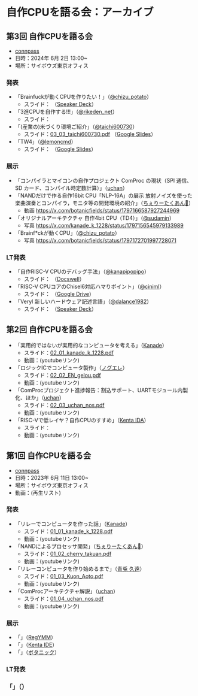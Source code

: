 # 自作CPUを語る会：アーカイブ

## 第3回 自作CPUを語る会

- [connpass](https://makecpu.connpass.com/event/316964/)
- 日時：2024年 6月 2日 13:00~
- 場所：サイボウズ東京オフィス

### 発表

- 「Brainfuckが動くCPUを作りたい！」（[@chizu_potato](https://x.com/chizu_potato)）
  - スライド：<!--[03_01_chizu_potato.pdf](./03_01_chizu_potato.pdf)-->
    （[Speaker Deck](https://speakerdeck.com/chizuchizu/bfgadong-kucpuwozuo-ritai-at-di-3hui-cpuwoyu-ruhui)）
- 「3進CPUを自作する!!!」（[@rikeden_net](https://x.com/rikeden_net)）
  - スライド：<!--[03_02_rikeden_net.pdf](./03_02_rikeden_net.pdf)-->
- 「(産業の)米づくり環境ご紹介」（[@taichi600730](https://x.com/taichi600730)）
  - スライド：[03_03_taichi600730.pdf](./03_03_taichi600730.pdf)
    （[Google Slides](https://docs.google.com/presentation/d/1RfzJfd0PNT6uFOP8tpxMzac5SWYoboAAiAqh0-OECHw/)）
- 「TW4」（[@lemoncmd](https://x.com/lemoncmd)）
  - スライド：<!--[03_04_lemoncmd.pdf](./03_04_lemoncmd.pdf)-->
    （[Google Slides](https://docs.google.com/presentation/d/1rTJr_v3NsTocMbiTfFQvhxRC38PBzmWuMPdYi1oUnTU/)）

### 展示

- 「コンパイラとマイコンの自作プロジェクト ComProc の現状（SPI 通信、SD カード、コンパイル時定数計算）」（[uchan](https://twitter.com/uchan_nos)）
- 「NANDだけで作る自作16bit CPU「NLP-16A」の展示 放射ノイズを使った楽曲演奏とコンパイラ，モニタ等の開発環境の紹介」（[ちぇりーたくあん🍒](https://twitter.com/cherry_takuan)）
  - 動画 https://x.com/botanicfields/status/1797166587927244969
- 「オリジナルアーキテクチャ 自作4bit CPU（TD4）」（[@sudamin](https://x.com/sudamin)）
  - 写真 https://x.com/kanade_k_1228/status/1797156545979133989
- 「Brainf\*ckが動くCPU」（[@chizu_potato](https://x.com/chizu_potato)）
  - 写真 https://x.com/botanicfields/status/1797172701997728071

### LT発表
- 「自作RISC-V CPUのデバッグ手法」（[@kanapipopipo](https://x.com/kanapipopipo)）
  - スライド：
    （[Docswell](https://www.docswell.com/s/2700235/Z8G797-makecpu-3-lt)）
- 「RISC-V CPUコアのChisel6対応ハマりポイント」（[@ciniml](https://x.com/ciniml)）
  - スライド：
    （[Google Drive](https://drive.google.com/file/d/1ud9jxEUToDSTgf_5NuCicAKyXP4Dd5nx/)）
- 「Veryl 新しいハードウェア記述言語」（[@dalance1982](https://x.com/dalance1982)）
  - スライド：
    （[Speaker Deck](https://speakerdeck.com/dalance/make-cpu-number-3-dalance)）

## 第2回 自作CPUを語る会

- 「実用的ではないが実用的なコンピュータを考える」（[Kanade](https://twitter.com/kanade_k_1228)）
  - スライド：[02_01_kanade_k_1228.pdf](./02_01_kanade_k_1228.pdf)
  - 動画：(youtubeリンク)
- 「ロジックICでコンピュータ製作」（[ノグエレ](https://twitter.com/EN_gelou)）
  - スライド：[02_02_EN_gelou.pdf](./02_02_EN_gelou.pdf)
  - 動画：(youtubeリンク)
- 「ComProcプロジェクト進捗報告：割込サポート、UARTモジュール内製化、ほか」（[uchan](https://twitter.com/uchan_nos)）
  - スライド：[02_03_uchan_nos.pdf](./02_03_uchan_nos.pdf)
  - 動画：(youtubeリンク)
- 「RISC-Vで低レイヤ？自作CPUのすすめ」（[Kenta IDA](https://twitter.com/ciniml)）
  - スライド：[]()
  - 動画：(youtubeリンク)

## 第1回 自作CPUを語る会

- [connpass](https://connpass.com/event/278142/)
- 日時：2023年 6月 11日 13:00~
- 場所：サイボウズ東京オフィス
- 動画：(再生リスト)

### 発表

- 「リレーでコンピュータを作った話」（[Kanade](https://twitter.com/kanade_k_1228)）
  - スライド：[01_01_kanade_k_1228.pdf](./01_01_kanade_k_1228.pdf)
  - 動画：(youtubeリンク)
- 「NANDによるプロセッサ開発」（[ちぇりーたくあん🍒](https://twitter.com/cherry_takuan)）
  - スライド：[01_02_cherry_takuan.pdf](./01_02_cherry_takuan.pdf)
  - 動画：(youtubeリンク)
- 「リレーコンピュータを作り始めるまで」（[青兎 久遠](https://twitter.com/Kuon_Aoto)）
  - スライド：[01_03_Kuon_Aoto.pdf](./01_03_Kuon_Aoto.pdf)
  - 動画：(youtubeリンク)
- 「ComProcアーキテクチャ解説」（[uchan](https://twitter.com/uchan_nos)）
  - スライド：[01_04_uchan_nos.pdf](./01_04_uchan_nos.pdf)
  - 動画：(youtubeリンク)

### 展示

- 「」（[RegYMM](https:///twitter.com/regymm0)）
- 「」（[Kenta IDE](https://twitter.com/ciniml)）
- 「」（[ボタニック](https://twitter.com/botanicfields)）

### LT発表

### 「」（）
